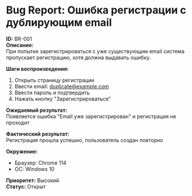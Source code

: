 # Bug Report: Ошибка регистрации с дублирующим email

**ID:** BR-001  
**Описание:**  
При попытке зарегистрироваться с уже существующим email система пропускает регистрацию, хотя должна выдавать ошибку.  

**Шаги воспроизведения:**  
1. Открыть страницу регистрации  
2. Ввести email: duplicate@example.com  
3. Ввести пароль и подтвердить  
4. Нажать кнопку "Зарегистрироваться"  

**Ожидаемый результат:**  
Появляется ошибка "Email уже зарегистрирован" и регистрация не проходит  

**Фактический результат:**  
Регистрация прошла успешно, пользователь создан повторно  

**Окружение:**  
- Браузер: Chrome 114  
- ОС: Windows 10  

**Приоритет:** Высокий  
**Статус:** Открыт  
